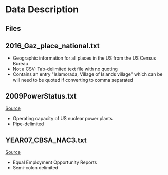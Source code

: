 Data Description
=================

Files
-------
## 2016_Gaz_place_national.txt
 * Geographic information for all places in the US from the US Census Bureau
 * Not a CSV: Tab-delimited text file with no quoting
 * Contains an entry "Islamorada, Village of Islands village" which 
   can be will need to be quoted if converting to comma separated

## 2009PowerStatus.txt
[Source](https://www.nrc.gov/reading-rm/doc-collections/event-status/reactor-status/2009/2009PowerStatus.txt)

 * Operating capacity of US nuclear power plants
 * Pipe-delimited
 
## YEAR07_CBSA_NAC3.txt
[Source](www.eeoc.gov/eeoc/statistics/employment/jobpat-eeo1/2007/downloads/cbsa_nac3.zip)
 
 * Equal Employment Opportunity Reports
 * Semi-colon delimited